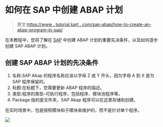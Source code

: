 # 如何在 SAP 中创建 ABAP 计划

> 原文:[https://www . tutorial kart . com/sap-abap/how-to-create-an-abap-program-in-sap/](https://www.tutorialkart.com/sap-abap/how-to-create-an-abap-program-in-sap/)

在本教程中，您将了解在 [SAP](https://www.tutorialkart.com/sap/what-is-sap-definition-of-erp-sap-systems/) 中创建 ABAP 计划的重要先决条件，以及如何逐步创建 SAP ABAP 计划。

## 创建 SAP ABAP 计划的先决条件

1.  名称:SAP Abap 的程序名称应该以字母 Z 或 Y 开头，因为字母 A 到 X 是为 SAP 程序保留的。
2.  标题:在标题下，您需要更新 ABAP 程序的描述。
3.  类型:程序的类型–可执行程序，包括程序、模块池程序等。
4.  Package:指的是文件夹，SAP Abap 程序可以在这里存储和创建。

在实时场景中，包是按照模块和子模块来维护的，而不是针对单个程序。

[![](../Images/925da31b32d6bc3827932f6c8afb11bb.png)](https://www.tutorialkart.com/)